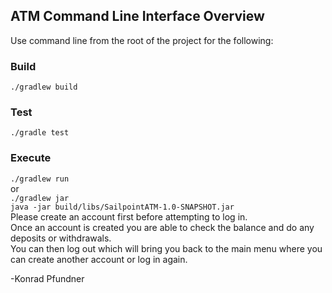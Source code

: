 ## ATM Command Line Interface Overview

Use command line from the root of the project for the following:

### Build
`./gradlew build`

### Test
`./gradle test`

### Execute
`./gradlew run`  
or  
`./gradlew jar`  
`java -jar build/libs/SailpointATM-1.0-SNAPSHOT.jar`  
Please create an account first before attempting to log in.  
Once an account is created you are able to check the balance and do any deposits or withdrawals.  
You can then log out which will bring you back to the main menu where you can create another account or log in again.

-Konrad Pfundner